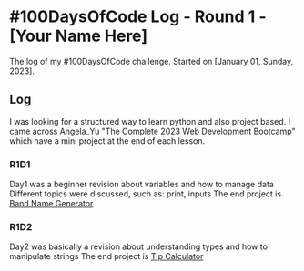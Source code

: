 # #100DaysOfCode Log - Round 1 - [Your Name Here]

The log of my #100DaysOfCode challenge. Started on [January 01, Sunday, 2023].

## Log

I was looking for a structured way to learn python and also project based.
I came across Angela_Yu "The Complete 2023 Web Development Bootcamp" which have a mini 
project at the end of each lesson.

### R1D1

Day1 was a beginner revision about variables and how to manage data
Different topics were discussed, such as: print, inputs
The end project is [Band Name Generator](https://github.com/RuiFSP/100-days-of-code/blob/f676cf83ffec04e71e1a2569ebea84a8b1fe62d2/Projects/Day1/BandNameGenerator.py)

### R1D2
Day2 was basically a revision about understanding types and how to manipulate strings
The end project is [Tip Calculator]()